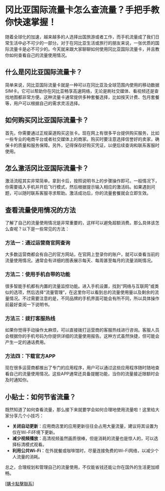 # 冈比亚国际流量卡怎么查流量？手把手教你快速掌握！

随着全球化的加速，越来越多的人选择出国旅游或者工作，而手机流量成了我们日常生活中必不可少的一部分。对于在冈比亚生活或旅行的朋友来说，一张优质的国际流量卡是必不可少的。今天就来跟大家聊聊如何使用冈比亚国际流量卡，并且教你如何查看自己的流量使用情况。

## 什么是冈比亚国际流量卡？

简单来说，冈比亚国际流量卡就是一种可以在冈比亚及全球范围内使用的移动数据SIM卡。它可以帮助你在冈比亚畅享高速网络，无论是刷社交媒体、看视频还是查找地图都非常方便。这种流量卡通常提供多种套餐选择，比如按天计费、包月套餐等，用户可以根据自己的需求灵活选择。

## 如何购买冈比亚国际流量卡？

首先，你需要通过正规渠道购买这张卡。现在网上有很多平台提供购买服务，比如一些专业的电商平台或者社交媒体上的商家。购买时要注意选择信誉好的卖家，确保卡的质量和服务保障。另外，记得保存好购买凭证，以便后续查询和联系客服时使用。

## 怎么激活冈比亚国际流量卡？

激活流程其实非常简单。拿到卡后，按照说明书上的步骤操作即可。一般情况下，你需要插入手机并开启飞行模式，然后根据提示输入相应的激活码。如果遇到问题，可以随时联系客服寻求帮助。激活成功后，你的流量套餐就会立即生效。

## 查看流量使用情况的方法

了解了自己的流量使用情况是非常重要的，这样可以避免超额消费。那么具体该怎么查呢？以下是一些常见的方法：

### 方法一：通过运营商官网查询

大多数运营商都会有自己的官方网站，在官网上登录你的账户，就可以查看当前的流量使用情况。通常会有详细的图表展示每天、每周甚至每月的流量消耗情况。

### 方法二：使用手机自带的功能

很多智能手机都有内置的流量监控功能。进入手机设置，找到“网络与互联网”或类似的选项，然后选择“流量管理”，在这里你可以看到总的流量使用量以及剩余的流量情况。不过需要注意的是，不同品牌的手机界面可能会有所不同，所以具体操作前最好查阅一下说明书。

### 方法三：拨打客服热线

如果你觉得手动操作太麻烦，可以直接拨打运营商的客服热线进行咨询。客服人员会根据你的手机号码为你提供详细的流量使用报告。这种方式虽然快捷，但可能会产生一定的通话费用。

### 方法四：下载官方APP

现在很多运营商都推出了专门的应用程序，用户可以通过这些应用程序随时随地查看自己的流量使用情况。这些APP通常还具备提醒功能，当你的流量接近限额时会及时通知你。

## 小贴士：如何节省流量？

既然知道了如何查看流量，那么接下来就要学会如何合理地使用流量啦！这里给大家分享几个小技巧：

- **关闭自动更新**：应用商店里的应用更新往往会占用大量流量，建议将其设置为仅在Wi-Fi环境下更新。
- **减少视频播放**：高清视频虽然画质很棒，但是消耗的流量也是惊人的，可以选择标清模式观看。
- **利用公共Wi-Fi**：在外就餐或咖啡馆时，尽量连接免费的Wi-Fi网络，以减少个人流量的消耗。

总之，合理规划和管理自己的流量使用，不仅能省钱还能让你在国外的生活更加顺畅。

[[購卡點擊聯系](https://t.me/s/esim1088)]